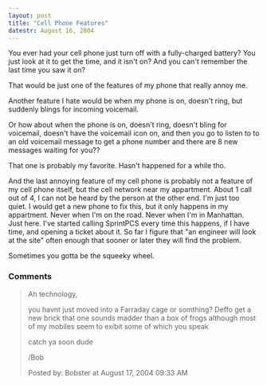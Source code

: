 ```yaml
---
layout: post
title: "Cell Phone Features"
datestr: August 16, 2004
---
```


You ever had your cell phone just turn off with a fully-charged battery?  You just look at it to get the time, and it isn't on? And you can't remember the last time you saw it on?

That would be just one of the features of my phone that really annoy me.

Another feature I hate would be when my phone is on, doesn't ring, but suddenly blings for incoming voicemail.

Or how about when the phone is on, doesn't ring, doesn't bling for voicemail, doesn't have the voicemail icon on, and then you go to listen to to an old voicemail message to get a phone number and there are 8 new messages waiting for you??

That one is probably my favorite.  Hasn't happened for a while tho.

And the last annoying feature of my cell phone is probably not a feature of my cell phone itself, but the cell network near my appartment.  About 1 call out of 4, I can not be heard by the person at the other end.  I'm just too quiet.  I would get a new phone to fix this, but it only happens in my appartment.  Never when I'm on the road. Never when I'm in Manhattan.  Just here.  I've started calling SprintPCS every time this happens, if I have time, and opening a ticket about it.  So far I figure that "an engineer will look at the site" often enough that sooner or later they will find the problem.

Sometimes you gotta be the squeeky wheel.

### Comments

<blockquote>
Ah technology,

you havnt just moved into a Farraday cage or somthing? Deffo get a new brick that one sounds madder than a box of frogs although most of my mobiles seem to exibit some of which you speak

catch ya soon dude

/Bob
<div class="comment-meta">Posted by: Bobster at August 17, 2004 09:33 AM</div> </blockquote>

